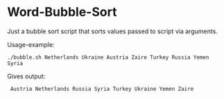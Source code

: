# Word-Bubble-Sort

Just a bubble sort script that sorts values passed to script via arguments.

Usage-example:
    
    ./bubble.sh Netherlands Ukraine Austria Zaire Turkey Russia Yemen Syria
    
Gives output:

     Austria Netherlands Russia Syria Turkey Ukraine Yemen Zaire

